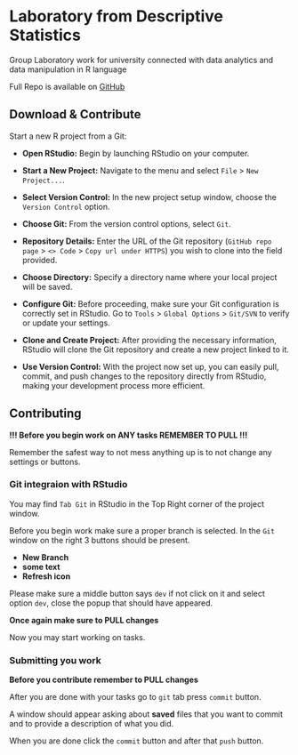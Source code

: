 # Laboratory from Descriptive Statistics

Group Laboratory work for university connected with data analytics and data manipulation in R language

Full Repo is available on [GitHub](https://github.com/codemaster004/DesciptiveStatisticsLab)

## Download & Contribute

Start a new R project from a Git:

-   **Open RStudio:** Begin by launching RStudio on your computer.

-   **Start a New Project:** Navigate to the menu and select `File` \> `New Project...`.

-   **Select Version Control:** In the new project setup window, choose the `Version Control` option.

-   **Choose Git:** From the version control options, select `Git`.

-   **Repository Details:** Enter the URL of the Git repository (`GitHub repo page` \> `<> Code` \> `Copy url under HTTPS`) you wish to clone into the field provided.

-   **Choose Directory:** Specify a directory name where your local project will be saved.

-   **Configure Git:** Before proceeding, make sure your Git configuration is correctly set in RStudio. Go to `Tools` \> `Global Options` \> `Git/SVN` to verify or update your settings.

-   **Clone and Create Project:** After providing the necessary information, RStudio will clone the Git repository and create a new project linked to it.

-   **Use Version Control:** With the project now set up, you can easily pull, commit, and push changes to the repository directly from RStudio, making your development process more efficient.

## Contributing

**!!! Before you begin work on ANY tasks REMEMBER TO PULL !!!**

Remember the safest way to not mess anything up is to not change any settings or buttons.

### Git integraion with RStudio

You may find `Tab Git` in RStudio in the Top Right corner of the project window.

Before you begin work make sure a proper branch is selected. In the `Git` window on the right 3 buttons should be present.

- **New Branch**
- **some text**
- **Refresh icon**

Please make sure a middle button says `dev` if not click on it and select option `dev`, close the popup that should have appeared.

**Once again make sure to PULL changes**

Now you may start working on tasks.

### Submitting you work

**Before you contribute remember to PULL changes**

After you are done with your tasks go to `git` tab press `commit` button.

A window should appear asking about **saved** files that you want to commit and to provide a description of what you did.

When you are done click the `commit` button and after that `push` button.

